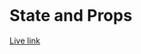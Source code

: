 # State and Props
[Live link](https://deploy-preview-3--transcendent-starburst-7f6d89.netlify.app/)

